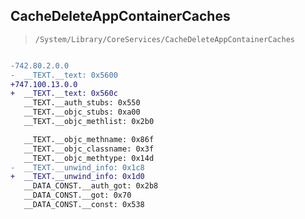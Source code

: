 ## CacheDeleteAppContainerCaches

> `/System/Library/CoreServices/CacheDeleteAppContainerCaches`

```diff

-742.80.2.0.0
-  __TEXT.__text: 0x5600
+747.100.13.0.0
+  __TEXT.__text: 0x560c
   __TEXT.__auth_stubs: 0x550
   __TEXT.__objc_stubs: 0xa00
   __TEXT.__objc_methlist: 0x2b0

   __TEXT.__objc_methname: 0x86f
   __TEXT.__objc_classname: 0x3f
   __TEXT.__objc_methtype: 0x14d
-  __TEXT.__unwind_info: 0x1c8
+  __TEXT.__unwind_info: 0x1d0
   __DATA_CONST.__auth_got: 0x2b8
   __DATA_CONST.__got: 0x70
   __DATA_CONST.__const: 0x538

```
